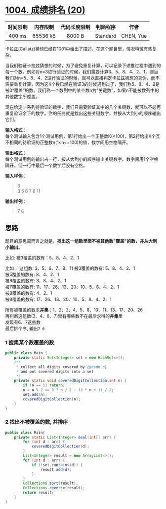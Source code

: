 # [1004. 成绩排名 (20)][title]

| 时间限制 | 内存限制 | 代码长度限制 | 判题程序 |   作者   |
|:-------:|:-------:|:----------:|:-------:|:-------:|
|  400 ms | 65536 kB|   8000 B   | Standard|CHEN, Yue|

卡拉兹(Callatz)猜想已经在1001中给出了描述。在这个题目里，情况稍微有些复杂。

当我们验证卡拉兹猜想的时候，为了避免重复计算，可以记录下递推过程中遇到的每一个数。例如对n=3进行验证的时候，我们需要计算3、5、8、4、2、1，则当我们对n=5、8、4、2进行验证的时候，就可以直接判定卡拉兹猜想的真伪，而不需要重复计算，因为这4个数已经在验证3的时候遇到过了，我们称5、8、4、2是被3“覆盖”的数。我们称一个数列中的某个数n为“关键数”，如果n不能被数列中的其他数字所覆盖。

现在给定一系列待验证的数字，我们只需要验证其中的几个关键数，就可以不必再重复验证余下的数字。你的任务就是找出这些关键数字，并按从大到小的顺序输出它们。

**输入格式**：  
每个测试输入包含1个测试用例，第1行给出一个正整数K(<100)，第2行给出K个互不相同的待验证的正整数n(1<n<=100)的值，数字间用空格隔开。

**输出格式**：  
每个测试用例的输出占一行，按从大到小的顺序输出关键数字。数字间用1个空格隔开，但一行中最后一个数字后没有空格。

**输入样例**：
> 6  
> 3 5 6 7 8 11  

**输出样例**：
> 7 6


## 思路
题目的意思简而言之就是，**找出这一组数里面不被其他数"覆盖"的数，并从大到小输出**。

比如: 被3覆盖的数有：5、8、4、2、1  

比如：
这组数: 3、5、6、7、8、11
被3覆盖的数有: 5、8、4、2、1  
被5覆盖的数有: 8、4、2、1  
被6覆盖的数有: 3、8、4、2、1  
被7覆盖的数有: 11、17、26、13、20、10、5、8、4、2、1    
被8覆盖的数有: 4、2、1  
被8覆盖的数有: 17、26、13、20、10、5、8、4、2、1  

所有被覆盖的数求**并集**：1、2、3、4、5、8、10、11、13、17、20、26  
再判断这组数(3、4、6、7)里有哪些数不在最后求得的**并集**里  
发现有6、7这些数  
最后排个序, 输出`7 6`


### 1 搜集某个数覆盖的数
```java
public class Main {
    private static Set<Integer> set = new HashSet<>();
    /**
     * collect all digits covered by {@code n}
     * and put covered digits into a set
     */
    private static void coveredDigitCollection(int n) {
        if (n == 1) return;
        n = n % 2 == 0 ? n / 2 : (3 * n + 1) / 2;
        set.add(n);
        coveredDigitCollection(n);
    }
}
```

### 2 找出不被覆盖的数, 并排序
```java
public class Main{
    private static List<Integer> deal(int[] arr) {
        for (int d : arr) {
            coveredDigitCollection(d);
        }
        List<Integer> result = new ArrayList<>();
        for (int d : arr) {
            if (!set.contains(d)) {
                result.add(d);
            }
        }
        Collections.sort(result);
        Collections.reverse(result);
        return result;
    }
}
```
[title]: https://www.patest.cn/contests/pat-b-practise/1005
